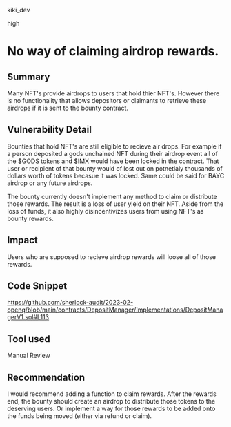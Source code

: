 kiki_dev

high

# No way of claiming airdrop rewards.

## Summary

Many NFT's provide airdrops to users that hold thier NFT's. However there is no functionality that allows depositors or claimants to retrieve these airdrops if it is sent to the bounty contract. 

## Vulnerability Detail
Bounties that hold NFT's are still eligible to recieve air drops. For example if a person deposited a gods unchained NFT during their airdrop event all of the $GODS tokens and $IMX would have been locked in the contract. That user or recipient of that bounty would of lost out on potnetialy thousands of dollars worth of tokens becasue it was locked. Same could be said for BAYC airdrop or any future airdrops.

The bounty currently doesn't implement any method to claim or distribute those rewards. The result is a loss of user yield on their NFT. Aside from the loss of funds, it also highly disincentivizes users from using NFT's  as bounty rewards.


## Impact
Users who are supposed to recieve airdrop rewards will loose all of those rewards.

## Code Snippet

https://github.com/sherlock-audit/2023-02-openq/blob/main/contracts/DepositManager/Implementations/DepositManagerV1.sol#L113

## Tool used

Manual Review

## Recommendation

 I would recommend adding a function to claim rewards. After the rewards end, the bounty should create an airdrop to distribute those tokens to the deserving users. Or implement a way for those rewards to be added onto the funds being moved (either via refund or claim).